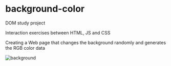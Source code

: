 # background-color

DOM study project

Interaction exercises between HTML, JS and CSS

Creating a Web page that changes the background randomly and generates the RGB color data

![background](https://user-images.githubusercontent.com/101880897/160157145-c5ae8a1c-4a44-478b-b565-984ae89efb7c.png)


